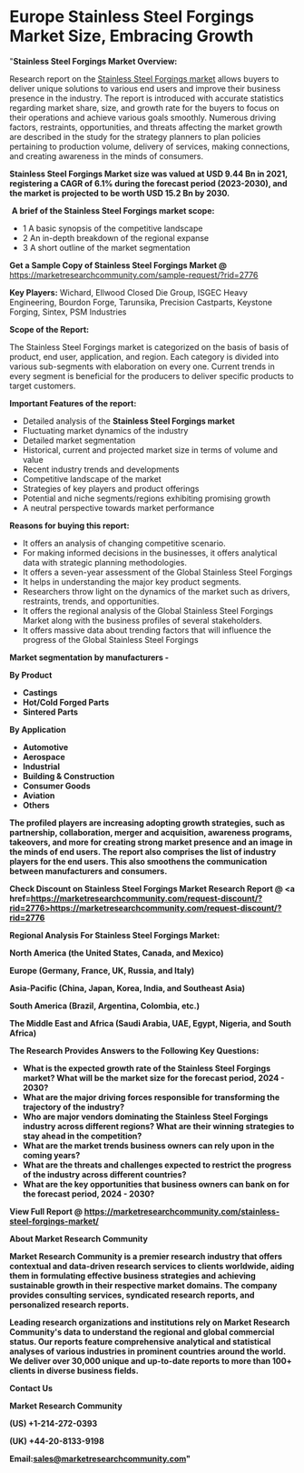 # Europe Stainless Steel Forgings Market Size, Embracing Growth
"<strong>Stainless Steel Forgings Market Overview:</strong>

Research report on the <a href=https://marketresearchcommunity.com/stainless-steel-forgings-market/>Stainless Steel Forgings market</a> allows buyers to deliver unique solutions to various end users and improve their business presence in the industry. The report is introduced with accurate statistics regarding market share, size, and growth rate for the buyers to focus on their operations and achieve various goals smoothly. Numerous driving factors, restraints, opportunities, and threats affecting the market growth are described in the study for the strategy planners to plan policies pertaining to production volume, delivery of services, making connections, and creating awareness in the minds of consumers.

<strong>Stainless Steel Forgings Market size was valued at USD 9.44 Bn in 2021, registering a CAGR of 6.1% during the forecast period (2023-2030), and the market is projected to be worth USD 15.2 Bn by 2030.</strong>

 <Strong>A brief of the Stainless Steel Forgings market scope:</Strong>
<ul>
 <li>1  A basic synopsis of the competitive landscape</li>
 <li>2  An in-depth breakdown of the regional expanse</li>
 <li>3  A short outline of the market segmentation</li>
</ul>
<strong>Get a Sample Copy of Stainless Steel Forgings Market @ </b></strong><a href=https://marketresearchcommunity.com/sample-request/?rid=2776><u>https://marketresearchcommunity.com/sample-request/?rid=2776</u></a>

<strong>Key Players:</strong> 
Wichard, Ellwood Closed Die Group, ISGEC Heavy Engineering, Bourdon Forge, Tarunsika, Precision Castparts, Keystone Forging, Sintex, PSM Industries

<strong>Scope of the Report:</strong>

The Stainless Steel Forgings market is categorized on the basis of basis of product, end user, application, and region. Each category is divided into various sub-segments with elaboration on every one. Current trends in every segment is beneficial for the producers to deliver specific products to target customers.

<strong><b>Important Features of the report:</b></strong>
<ul>
  <li>Detailed analysis of the <strong><b>Stainless Steel Forgings </b></strong><strong><b>market</b></strong></li>
  <li>Fluctuating market dynamics of the industry</li>
  <li>Detailed market segmentation</li>
  <li>Historical, current and projected market size in terms of volume and value</li>
  <li>Recent industry trends and developments</li>
  <li>Competitive landscape of the market</li>
  <li>Strategies of key players and product offerings</li>
  <li>Potential and niche segments/regions exhibiting promising growth</li>
  <li>A neutral perspective towards market performance</li>
</ul>
<strong><b>Reasons for buying this report:</b></strong>
<ul>
  <li>It offers an analysis of changing competitive scenario.</li>
  <li>For making informed decisions in the businesses, it offers analytical data with strategic planning methodologies.</li>
  <li>It offers a seven-year assessment of the Global Stainless Steel Forgings</li>
  <li>It helps in understanding the major key product segments.</li>
  <li>Researchers throw light on the dynamics of the market such as drivers, restraints, trends, and opportunities.</li>
  <li>It offers the regional analysis of the Global Stainless Steel Forgings Market along with the business profiles of several stakeholders.</li>
  <li>It offers massive data about trending factors that will influence the progress of the Global Stainless Steel Forgings</li>
</ul>

<strong>Market segmentation by manufacturers -</strong>


<strong><strong>By Product</strong></h4>
<ul>
 	<li>Castings</li>
 	<li>Hot/Cold Forged Parts</li>
 	<li>Sintered Parts</li>
</ul>
<strong><strong>By Application</strong></h4>
<ul>
 	<li>Automotive</li>
 	<li>Aerospace</li>
 	<li>Industrial</li>
 	<li>Building &amp; Construction</li>
 	<li>Consumer Goods</li>
 	<li>Aviation</li>
 	<li>Others</li>
</ul>

The profiled players are increasing adopting growth strategies, such as partnership, collaboration, merger and acquisition, awareness programs, takeovers, and more for creating strong market presence and an image in the minds of end users. The report also comprises the list of industry players for the end users. This also smoothens the communication between manufacturers and consumers.

<strong><b>Check Discount on Stainless Steel Forgings Market Research Report @ </b></strong><a href=https://marketresearchcommunity.com/request-discount/?rid=2776><u>https://marketresearchcommunity.com/request-discount/?rid=2776</u></a>

<strong>Regional Analysis For Stainless Steel Forgings Market:</strong>

<strong>North America</strong> (the United States, Canada, and Mexico)

<strong>Europe</strong> (Germany, France, UK, Russia, and Italy)

<strong>Asia-Pacific</strong> (China, Japan, Korea, India, and Southeast Asia)

<strong>South America</strong> (Brazil, Argentina, Colombia, etc.)

<strong>The Middle East and Africa</strong> (Saudi Arabia, UAE, Egypt, Nigeria, and South Africa)

<strong>The Research Provides Answers to the Following Key Questions:</strong>
<ul>
 	<li>What is the expected growth rate of the Stainless Steel Forgings market? What will be the market size for the forecast period, 2024 - 2030?</li>
 	<li>What are the major driving forces responsible for transforming the trajectory of the industry?</li>
 	<li>Who are major vendors dominating the Stainless Steel Forgings industry across different regions? What are their winning strategies to stay ahead in the competition?</li>
 	<li>What are the market trends business owners can rely upon in the coming years?</li>
 	<li>What are the threats and challenges expected to restrict the progress of the industry across different countries?</li>
 	<li>What are the key opportunities that business owners can bank on for the forecast period, 2024 - 2030?</li>
</ul>

<strong>View Full Report @</strong> <a href=https://marketresearchcommunity.com/stainless-steel-forgings-market/>https://marketresearchcommunity.com/stainless-steel-forgings-market/</a>

<strong>About Market Research Community</strong>

Market Research Community is a premier research industry that offers contextual and data-driven research services to clients worldwide, aiding them in formulating effective business strategies and achieving sustainable growth in their respective market domains. The company provides consulting services, syndicated research reports, and personalized research reports.

Leading research organizations and institutions rely on Market Research Community's data to understand the regional and global commercial status. Our reports feature comprehensive analytical and statistical analyses of various industries in prominent countries around the world. We deliver over 30,000 unique and up-to-date reports to more than 100+ clients in diverse business fields.

<strong>Contact Us</strong>

<strong>Market Research Community</strong>

(US) +1-214-272-0393

(UK) +44-20-8133-9198

<strong>Email:</strong>sales@marketresearchcommunity.com"
